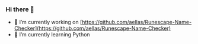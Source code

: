 ### Hi there 👋

- 🔭 I’m currently working on [https://github.com/aellas/Runescape-Name-Checker](https://github.com/aellas/Runescape-Name-Checker)
- 🌱 I’m currently learning Python

